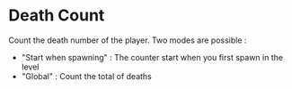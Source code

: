 # Death Count
Count the death number of the player.
Two modes are possible :
- "Start when spawning" : The counter start when you first spawn in the level
- "Global" : Count the total of deaths
